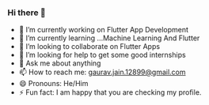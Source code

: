 ### Hi there 👋

- 🔭 I’m currently working on Flutter App Development
- 🌱 I’m currently learning ...Machine Learning And Flutter
- 👯 I’m looking to collaborate on Flutter Apps
- 🤔 I’m looking for help to get some good internships
- 💬 Ask me about anything
- 📫 How to reach me: gaurav.jain.12899@gmail.com
- 😄 Pronouns: He/Him
- ⚡ Fun fact: I am happy that you are checking my profile.

